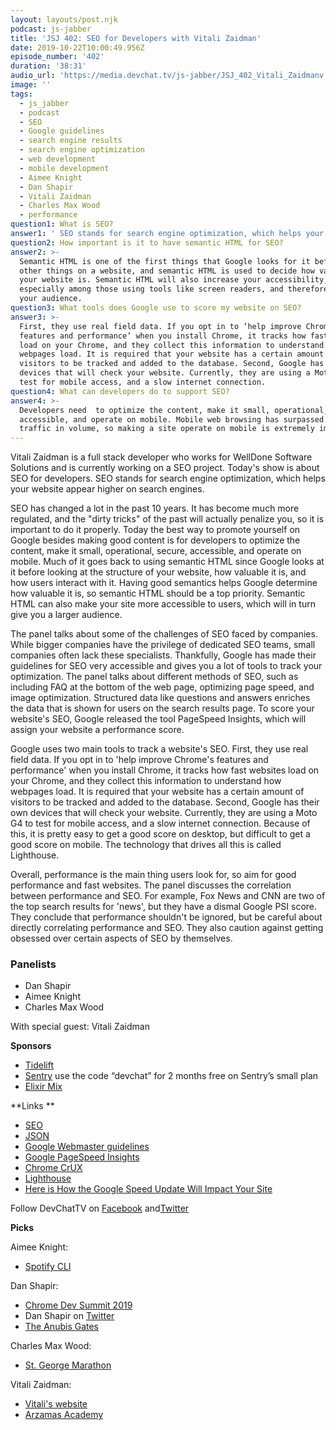 ```yaml
---
layout: layouts/post.njk
podcast: js-jabber
title: 'JSJ 402: SEO for Developers with Vitali Zaidman'
date: 2019-10-22T10:00:49.956Z
episode_number: '402'
duration: '38:31'
audio_url: 'https://media.devchat.tv/js-jabber/JSJ_402_Vitali_Zaidmanv.mp3'
image: ''
tags:
  - js_jabber
  - podcast
  - SEO
  - Google guidelines
  - search engine results
  - search engine optimization
  - web development
  - mobile development
  - Aimee Knight
  - Dan Shapir
  - Vitali Zaidman
  - Charles Max Wood
  - performance
question1: What is SEO?
answer1: ' SEO stands for search engine optimization, which helps your website appear higher on search engines.'
question2: How important is it to have semantic HTML for SEO?
answer2: >-
  Semantic HTML is one of the first things that Google looks for it before most
  other things on a website, and semantic HTML is used to decide how valuable
  your website is. Semantic HTML will also increase your accessibility,
  especially among those using tools like screen readers, and therefore increase
  your audience. 
question3: What tools does Google use to score my website on SEO?
answer3: >-
  First, they use real field data. If you opt in to ‘help improve Chrome’s
  features and performance’ when you install Chrome, it tracks how fast websites
  load on your Chrome, and they collect this information to understand how
  webpages load. It is required that your website has a certain amount of
  visitors to be tracked and added to the database. Second, Google has their own
  devices that will check your website. Currently, they are using a Moto G4 to
  test for mobile access, and a slow internet connection.
question4: What can developers do to support SEO?
answer4: >-
  Developers need  to optimize the content, make it small, operational, secure,
  accessible, and operate on mobile. Mobile web browsing has surpassed desktop
  traffic in volume, so making a site operate on mobile is extremely important.
---
```

Vitali Zaidman is a full stack developer who works for WellDone Software Solutions and is currently working on a SEO project. Today's show is about SEO for developers. SEO stands for search engine optimization, which helps your website appear higher on search engines.

 SEO has changed a lot in the past 10 years. It has become much more regulated, and the "dirty tricks" of the past will actually penalize you, so it is important to do it properly. Today the best way to promote yourself on Google besides making good content is for developers to optimize the content, make it small, operational, secure, accessible, and operate on mobile. Much of it goes back to using semantic HTML since Google looks at it before looking at the structure of your website, how valuable it is, and how users interact with it. Having good semantics helps Google determine how valuable it is, so semantic HTML should be a top priority. Semantic HTML can also make your site more accessible to users, which will in turn give you a larger audience. 

The panel talks about some of the challenges of SEO faced by companies. While bigger companies have the privilege of dedicated SEO teams, small companies often lack these specialists. Thankfully, Google has made their guidelines for SEO very accessible and gives you a lot of tools to track your optimization. The panel talks about different methods of SEO, such as including FAQ at the bottom of the web page, optimizing page speed, and image optimization. Structured data like questions and answers enriches the data that is shown for users on the search results page. To score your website's SEO, Google released the tool PageSpeed Insights, which will assign your website a performance score. 

Google uses two main tools to track a website's SEO. First, they use real field data. If you opt in to 'help improve Chrome's features and performance' when you install Chrome, it tracks how fast websites load on your Chrome, and they collect this information to understand how webpages load. It is required that your website has a certain amount of visitors to be tracked and added to the database. Second, Google has their own devices that will check your website. Currently, they are using a Moto G4 to test for mobile access, and a slow internet connection. Because of this, it is pretty easy to get a good score on desktop, but difficult to get a good score on mobile. The technology that drives all this is called Lighthouse.  

Overall, performance is the main thing users look for, so aim for good performance and fast websites. The panel discusses the correlation between performance and SEO. For example, Fox News and CNN are two of the top search results for 'news', but they have a dismal Google PSI score. They conclude that performance shouldn't be ignored, but be careful about directly correlating performance and SEO. They also caution against getting obsessed over certain aspects of SEO by themselves. 


### **Panelists**

*   Dan Shapir
*   Aimee Knight
*   Charles Max Wood

With special guest: Vitali Zaidman

**Sponsors**


*   [Tidelift](https://tidelift.com/)
*   [Sentry](http://sentry.io/) use the code “devchat” for 2 months free on Sentry’s small plan
* [Elixir Mix](https://devchat.tv/elixir-mix/)

**Links**

* [SEO](https://moz.com/beginners-guide-to-seo)
* [JSON](http://www.json.org/)
* [Google Webmaster guidelines](https://support.google.com/webmasters/answer/35769?hl=en)
* [Google PageSpeed Insights](https://developers.google.com/speed/pagespeed/insights/)
* [Chrome CrUX](https://developers.google.com/web/updates/2017/12/crux)
* [Lighthouse](https://developers.google.com/web/tools/lighthouse)
* [Here is How the Google Speed Update Will Impact Your Site](https://www.wordstream.com/blog/ws/2018/01/22/google-speed-update)

Follow DevChatTV on [Facebook](https://www.facebook.com/DevChattv/?%20__tn__%20=%2Cd%2CP-R&amp;eid=ARDBDrBnK71PDmx_8gE_IeIEo5SnM7cyzylVBjAwfaOo1ck_6q3GXuRBfaUQZaWVvFGyEVjrhDwnS_tV) and[Twitter](https://twitter.com/devchattv?lang=en)

**Picks**

Aimee Knight:

* [Spotify CLI](https://github.com/Rigellute/spotify-tui)

Dan Shapir:

* [Chrome Dev Summit 2019](https://developer.chrome.com/devsummit)
* Dan Shapir on [Twitter](https://twitter.com/shapirdan?lang=en)
* [The Anubis Gates](https://en.wikipedia.org/wiki/The_Anubis_Gates)

Charles Max Wood:

* [St. George Marathon](https://www.stgeorgemarathon.com/)

Vitali Zaidman:

* [Vitali's website](https://vzaidman.com/)
* [Arzamas Academy](https://arzamas.academy)
